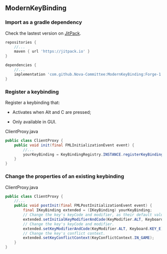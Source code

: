 ## ModernKeyBinding

### Import as a gradle dependency

Check the lastest version on [JitPack](https://jitpack.io/#Nova-Committee/ModernKeyBinding "JitPack").

```groovy
repositories {
    //...
    maven { url 'https://jitpack.io' }
}
```

```groovy
dependencies {
    //...
    implementation 'com.github.Nova-Committee:ModernKeyBinding:Forge-1.7.10-1.1.0'
}
```

### Register a keybinding

Register a keybinding that:

- Activates when Alt and C are pressed;

- Only available in GUI.

ClientProxy.java

```java
public class ClientProxy {
    public void init(final FMLInitializationEvent event) {
        //...
        yourKeyBinding = KeyBindingRegistry.INSTANCE.registerKeyBinding("key.exampleKey", KeyConflictContext.GUI, KeyModifier.ALT, Keyboard.KEY_C, "key.categories.example");
    }
}
```

### Change the properties of an existing keybinding

ClientProxy.java

```java
public class ClientProxy {
    //...
    public void postInit(final FMLPostInitializationEvent event) {
        final IKeyBinding extended = (IKeyBinding) yourKeyBinding;
        // Change the key's keyCode and modifier, as their default values.
        extended.setInitialKeyModifierAndCode(KeyModifier.ALT, Keyboard.KEY_E);
        // Change the key's keyCode and modifier.
        extended.setKeyModifierAndCode(KeyModifier.ALT, Keyboard.KEY_E);
        // Change the key's conflict context.
        extended.setKeyConflictContext(KeyConflictContext.IN_GAME);
    }
}
```
